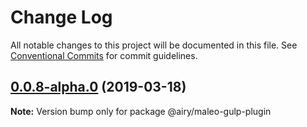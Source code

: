 # Change Log

All notable changes to this project will be documented in this file.
See [Conventional Commits](https://conventionalcommits.org) for commit guidelines.

## [0.0.8-alpha.0](https://github.com/airyrooms/maleo.js/compare/@airy/maleo-gulp-plugin@0.0.6-canary.50...@airy/maleo-gulp-plugin@0.0.8-alpha.0) (2019-03-18)

**Note:** Version bump only for package @airy/maleo-gulp-plugin
